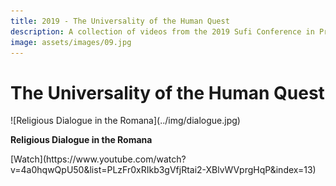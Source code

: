 ```yaml
---
title: 2019 - The Universality of the Human Quest
description: A collection of videos from the 2019 Sufi Conference in Pretoria, South Africa
image: assets/images/09.jpg
---
```


# The Universality of the Human Quest

<div markdown="1" class="card video sidebar center gemoji center-content">

<div markdown="2" class="video-image">
![Religious Dialogue in the Romana](../img/dialogue.jpg)
</div>

**Religious Dialogue in the Romana**

<div markdown="3" class="video-link">
[Watch](https://www.youtube.com/watch?v=4a0hqwQpU50&list=PLzFr0xRIkb3gVfjRtai2-XBlvWVprgHqP&index=13)
</div>

</div>